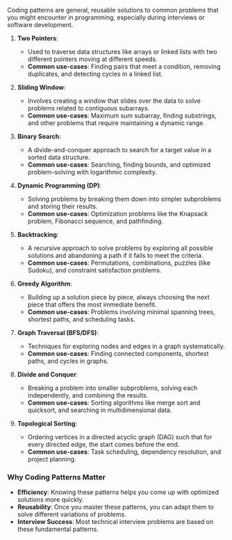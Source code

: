 Coding patterns are general, reusable solutions to common problems that you might encounter in programming, especially during interviews or software development. 

1. **Two Pointers**:
   - Used to traverse data structures like arrays or linked lists with two different pointers moving at different speeds.
   - **Common use-cases**: Finding pairs that meet a condition, removing duplicates, and detecting cycles in a linked list.

2. **Sliding Window**:
   - Involves creating a window that slides over the data to solve problems related to contiguous subarrays.
   - **Common use-cases**: Maximum sum subarray, finding substrings, and other problems that require maintaining a dynamic range.

3. **Binary Search**:
   - A divide-and-conquer approach to search for a target value in a sorted data structure.
   - **Common use-cases**: Searching, finding bounds, and optimized problem-solving with logarithmic complexity.

4. **Dynamic Programming (DP)**:
   - Solving problems by breaking them down into simpler subproblems and storing their results.
   - **Common use-cases**: Optimization problems like the Knapsack problem, Fibonacci sequence, and pathfinding.

5. **Backtracking**:
   - A recursive approach to solve problems by exploring all possible solutions and abandoning a path if it fails to meet the criteria.
   - **Common use-cases**: Permutations, combinations, puzzles (like Sudoku), and constraint satisfaction problems.

6. **Greedy Algorithm**:
   - Building up a solution piece by piece, always choosing the next piece that offers the most immediate benefit.
   - **Common use-cases**: Problems involving minimal spanning trees, shortest paths, and scheduling tasks.

7. **Graph Traversal (BFS/DFS)**:
   - Techniques for exploring nodes and edges in a graph systematically.
   - **Common use-cases**: Finding connected components, shortest paths, and cycles in graphs.

8. **Divide and Conquer**:
   - Breaking a problem into smaller subproblems, solving each independently, and combining the results.
   - **Common use-cases**: Sorting algorithms like merge sort and quicksort, and searching in multidimensional data.

9. **Topological Sorting**:
   - Ordering vertices in a directed acyclic graph (DAG) such that for every directed edge, the start comes before the end.
   - **Common use-cases**: Task scheduling, dependency resolution, and project planning.

### **Why Coding Patterns Matter**
- **Efficiency**: Knowing these patterns helps you come up with optimized solutions more quickly.
- **Reusability**: Once you master these patterns, you can adapt them to solve different variations of problems.
- **Interview Success**: Most technical interview problems are based on these fundamental patterns.
